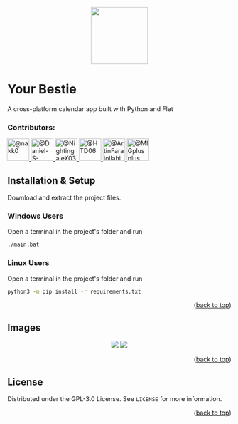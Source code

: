 <a id="readme-top"></a>
<p align="center">
  <img src="https://github.com/user-attachments/assets/df97e8a6-1a4c-4888-904e-f12a02e686d1" width="128"/>
</p>

# Your Bestie
A cross-platform calendar app built with Python and Flet

### Contributors:
<div class="clearfix d-flex flex-wrap" style="margin: -1px">
          <a class="member-avatar" data-ga-click="Orgs, go to person, location:profile people module; text:username" data-hovercard-type="user" data-hovercard-url="/users/nakk0/hovercard" data-octo-click="hovercard-link-click" data-octo-dimensions="link_type:self" href="/orgs/SyntaxSisters/people/nakk0">
            <img class="avatar avatar-user" src="https://avatars.githubusercontent.com/u/53645851?s=70&amp;v=4" width="50" height="50" alt="@nakk0">
</a>          <a class="member-avatar" data-ga-click="Orgs, go to person, location:profile people module; text:username" data-hovercard-type="user" data-hovercard-url="/users/Daniel-S-Allen/hovercard" data-octo-click="hovercard-link-click" data-octo-dimensions="link_type:self" href="/orgs/SyntaxSisters/people/Daniel-S-Allen">
            <img class="avatar avatar-user" src="https://avatars.githubusercontent.com/u/105088697?s=70&amp;v=4" width="50" height="50" alt="@Daniel-S-Allen">
</a>          <a class="member-avatar" data-ga-click="Orgs, go to person, location:profile people module; text:username" data-hovercard-type="user" data-hovercard-url="/users/NightingaleX03/hovercard" data-octo-click="hovercard-link-click" data-octo-dimensions="link_type:self" href="/orgs/SyntaxSisters/people/NightingaleX03">
            <img class="avatar avatar-user" src="https://avatars.githubusercontent.com/u/132782701?s=70&amp;v=4" width="50" height="50" alt="@NightingaleX03">
</a>          <a class="member-avatar" data-ga-click="Orgs, go to person, location:profile people module; text:username" data-hovercard-type="user" data-hovercard-url="/users/HTD06/hovercard" data-octo-click="hovercard-link-click" data-octo-dimensions="link_type:self" href="/orgs/SyntaxSisters/people/HTD06">
            <img class="avatar avatar-user" src="https://avatars.githubusercontent.com/u/169546501?s=70&amp;v=4" width="50" height="50" alt="@HTD06">
</a>          <a class="member-avatar" data-ga-click="Orgs, go to person, location:profile people module; text:username" data-hovercard-type="user" data-hovercard-url="/users/ArtinFarajollahiPublic/hovercard" data-octo-click="hovercard-link-click" data-octo-dimensions="link_type:self" href="/orgs/SyntaxSisters/people/ArtinFarajollahiPublic">
            <img class="avatar avatar-user" src="https://avatars.githubusercontent.com/u/181520537?s=70&amp;v=4" width="50" height="50" alt="@ArtinFarajollahiPublic">
</a>          <a class="member-avatar" data-ga-click="Orgs, go to person, location:profile people module; text:username" data-hovercard-type="user" data-hovercard-url="/users/MIGplusplus/hovercard" data-octo-click="hovercard-link-click" data-octo-dimensions="link_type:self" href="/orgs/SyntaxSisters/people/MIGplusplus">
            <img class="avatar avatar-user" src="https://avatars.githubusercontent.com/u/181734167?s=70&amp;v=4" width="50" height="50" alt="@MIGplusplus">
</a>      </div>

## Installation & Setup
Download and extract the project files.
   
### **Windows Users**
Open a terminal in the project's folder and run
   ```sh
   ./main.bat
  ```

### **Linux Users**
Open a terminal in the project's folder and run
   ```sh
   python3 -m pip install -r requirements.txt
  ```

<p align="right">(<a href="#readme-top">back to top</a>)</p>

## Images
<p align="center">
  <img src="https://github.com/user-attachments/assets/fecde1c4-59a1-48d0-ac90-a0f437fb3cf0" />
  <img src="https://github.com/user-attachments/assets/09fe21a1-920f-46f5-b3e3-821f234c9e3c" />
</p>

<p align="right">(<a href="#readme-top">back to top</a>)</p>

## License
Distributed under the GPL-3.0 License. See `LICENSE` for more information.

<p align="right">(<a href="#readme-top">back to top</a>)</p>
